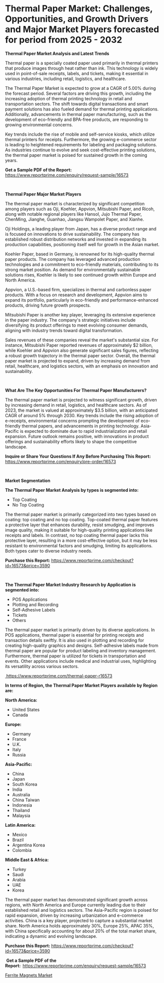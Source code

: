 <p><h1>Thermal Paper Market: Challenges, Opportunities, and Growth Drivers and Major Market Players forecasted for period from 2025 - 2032</h1></p><p><strong>Thermal Paper Market Analysis and Latest Trends</strong></p>
<p><p>Thermal paper is a specially coated paper used primarily in thermal printers that produce images through heat rather than ink. This technology is widely used in point-of-sale receipts, labels, and tickets, making it essential in various industries, including retail, logistics, and healthcare.</p><p>The Thermal Paper Market is expected to grow at a CAGR of 5.00% during the forecast period. Several factors are driving this growth, including the increasing adoption of thermal printing technology in retail and transportation sectors. The shift towards digital transactions and smart payment solutions has also fueled demand for thermal printing applications. Additionally, advancements in thermal paper manufacturing, such as the development of eco-friendly and BPA-free products, are responding to growing environmental concerns.</p><p>Key trends include the rise of mobile and self-service kiosks, which utilize thermal printers for receipts. Furthermore, the growing e-commerce sector is leading to heightened requirements for labeling and packaging solutions. As industries continue to evolve and seek cost-effective printing solutions, the thermal paper market is poised for sustained growth in the coming years.</p></p>
<p><strong>Get a Sample PDF of the Report:&nbsp;</strong> <a href="https://www.reportprime.com/enquiry/request-sample/16573?utm_campaign=3290&utm_medium=2&utm_source=Github&utm_content=ia&utm_term=18032025&utm_id=thermal-paper">https://www.reportprime.com/enquiry/request-sample/16573</a></p>
<p>&nbsp;</p>
<p><strong>Thermal Paper Major Market Players</strong></p>
<p><p>The thermal paper market is characterized by significant competition among players such as Oji, Koehler, Appvion, Mitsubishi Paper, and Ricoh, along with notable regional players like Hansol, Jujo Thermal Paper, ChenMing, Jianghe, Guanhao, Jiangsu Wampolet Paper, and Xianhe. </p><p>Oji Holdings, a leading player from Japan, has a diverse product range and is focused on innovations to drive sustainability. The company has established robust distribution networks and invested in expanding its production capabilities, positioning itself well for growth in the Asian market.</p><p>Koehler Paper, based in Germany, is renowned for its high-quality thermal paper products. The company has leveraged advanced production technologies and a commitment to eco-friendly materials, contributing to its strong market position. As demand for environmentally sustainable solutions rises, Koehler is likely to see continued growth within Europe and North America.</p><p>Appvion, a U.S.-based firm, specializes in thermal and carbonless paper products. With a focus on research and development, Appvion aims to expand its portfolio, particularly in eco-friendly and performance-enhanced products, driving future growth prospects.</p><p>Mitsubishi Paper is another key player, leveraging its extensive experience in the paper industry. The company's strategic initiatives include diversifying its product offerings to meet evolving consumer demands, aligning with industry trends toward digital transformation.</p><p>Sales revenues of these companies reveal the market's substantial size. For instance, Mitsubishi Paper reported revenues of approximately $2 billion, while Koehler and Appvion also generate significant sales figures, reflecting a robust growth trajectory in the thermal paper sector. Overall, the thermal paper market is projected to expand, driven by increasing demand from retail, healthcare, and logistics sectors, with an emphasis on innovation and sustainability.</p></p>
<p>&nbsp;</p>
<p><strong>What Are The Key Opportunities For Thermal Paper Manufacturers?</strong></p>
<p><p>The thermal paper market is projected to witness significant growth, driven by increasing demand in retail, logistics, and healthcare sectors. As of 2023, the market is valued at approximately $3.5 billion, with an anticipated CAGR of around 5% through 2030. Key trends include the rising adoption of e-receipts, environmental concerns prompting the development of eco-friendly thermal papers, and advancements in printing technology. Asia-Pacific is expected to dominate due to rapid industrialization and retail expansion. Future outlook remains positive, with innovations in product offerings and sustainability efforts likely to shape the competitive landscape.</p></p>
<p><strong>Inquire or Share Your Questions If Any Before Purchasing This Report:</strong> <a href="https://www.reportprime.com/enquiry/pre-order/16573?utm_campaign=3290&utm_medium=2&utm_source=Github&utm_content=ia&utm_term=18032025&utm_id=thermal-paper">https://www.reportprime.com/enquiry/pre-order/16573</a></p>
<p>&nbsp;</p>
<p><strong>Market Segmentation</strong></p>
<p><strong>The Thermal Paper Market Analysis by types is segmented into:</strong></p>
<p><ul><li>Top Coating</li><li>No Top Coating</li></ul></p>
<p><p>The thermal paper market is primarily categorized into two types based on coating: top coating and no top coating. Top-coated thermal paper features a protective layer that enhances durability, resist smudging, and improves image quality, making it suitable for high-quality printing applications like receipts and labels. In contrast, no top coating thermal paper lacks this protective layer, resulting in a more cost-effective option, but it may be less resistant to environmental factors and smudging, limiting its applications. Both types cater to diverse industry needs.</p></p>
<p><strong>Purchase this Report:&nbsp;</strong><a href="https://www.reportprime.com/checkout?id=16573&price=3590&utm_campaign=3290&utm_medium=2&utm_source=Github&utm_content=ia&utm_term=18032025&utm_id=thermal-paper">https://www.reportprime.com/checkout?id=16573&price=3590</a></p>
<p>&nbsp;</p>
<p><strong>The Thermal Paper Market Industry Research by Application is segmented into:</strong></p>
<p><ul><li>POS Applications</li><li>Plotting and Recording</li><li>Self-Adhesive Labels</li><li>Tickets</li><li>Others</li></ul></p>
<p><p>The thermal paper market is primarily driven by its diverse applications. In POS applications, thermal paper is essential for printing receipts and transaction details swiftly. It is also used in plotting and recording for creating high-quality graphics and designs. Self-adhesive labels made from thermal paper are popular for product labeling and inventory management. Furthermore, thermal paper is utilized for tickets in transportation and events. Other applications include medical and industrial uses, highlighting its versatility across various sectors.</p></p>
<p><a href="https://www.reportprime.com/thermal-paper-r16573?utm_campaign=3290&utm_medium=2&utm_source=Github&utm_content=ia&utm_term=18032025&utm_id=thermal-paper">&nbsp;https://www.reportprime.com/thermal-paper-r16573</a></p>
<p><strong>In terms of Region, the Thermal Paper Market Players available by Region are:</strong></p>
<p>
    <p> <strong> North America: </strong>
        <ul>
            <li>United States</li>
            <li>Canada</li>
        </ul>
        </p> 
    <p> <strong> Europe: </strong>
        <ul>
            <li>Germany</li>
            <li>France</li>
            <li>U.K.</li>
            <li>Italy</li>
            <li>Russia</li>
        </ul>
        </p> 
    <p> <strong> Asia-Pacific: </strong>
        <ul>
            <li>China</li>
            <li>Japan</li>
            <li>South Korea</li>
            <li>India</li>
            <li>Australia</li>
            <li>China Taiwan</li>
            <li>Indonesia</li>
            <li>Thailand</li>
            <li>Malaysia</li>
        </ul>
        </p> 
    <p> <strong> Latin America: </strong>
        <ul>
            <li>Mexico</li>
            <li>Brazil</li>
            <li>Argentina Korea</li>
            <li>Colombia</li>
        </ul>
        </p> 
    <p> <strong> Middle East & Africa: </strong>
        <ul>
            <li>Turkey</li>
            <li>Saudi</li>
            <li>Arabia</li>
            <li>UAE</li>
            <li>Korea</li>
        </ul>
    </p>
    </p>
<p><p>The thermal paper market has demonstrated significant growth across regions, with North America and Europe currently leading due to their established retail and logistics sectors. The Asia-Pacific region is poised for rapid expansion, driven by increasing urbanization and e-commerce activities. China is a key player, projected to capture a substantial market share. North America holds approximately 30%, Europe 25%, APAC 35%, with China specifically accounting for about 20% of the total market share, indicating a dynamic and evolving landscape.</p></p>
<p><strong>Purchase this Report: </strong><a href="https://www.reportprime.com/checkout?id=16573&price=3590&utm_campaign=3290&utm_medium=2&utm_source=Github&utm_content=ia&utm_term=18032025&utm_id=thermal-paper">https://www.reportprime.com/checkout?id=16573&price=3590</a></p>
<p>&nbsp;<strong>Get a Sample PDF of the Report:&nbsp;&nbsp;</strong><a href="https://www.reportprime.com/enquiry/request-sample/16573?utm_campaign=3290&utm_medium=2&utm_source=Github&utm_content=ia&utm_term=18032025&utm_id=thermal-paper">https://www.reportprime.com/enquiry/request-sample/16573</a></p>
<p><strong></strong></p>
<p><p><a href="https://github.com/duscarajlha/Market-Research-Report-List-1/blob/main/ferrite-magnets-market.md?utm_campaign=3290&utm_medium=2&utm_source=Github&utm_content=ia&utm_term=18032025&utm_id=thermal-paper">Ferrite Magnets Market</a></p></p>